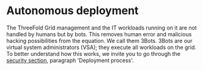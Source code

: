 # Autonomous deployment

The ThreeFold Grid management and the IT workloads running on it are not handled by humans but by bots. This removes human error and malicious hacking possibilities from the equation. We call them 3Bots. 3Bots are our virtual system administrators (VSA); they execute all workloads on the grid. To better understand how this works, we invite you to go through the [security section](usp_secure), paragraph 'Deployment process'.